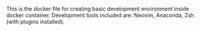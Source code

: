 This is the docker file for creating basic development environment inside docker container. Development
tools included are: Neovim, Anaconda, Zsh (with plugins installed).
